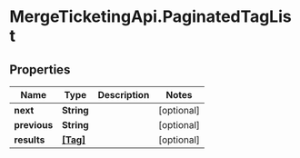 # MergeTicketingApi.PaginatedTagList

## Properties

Name | Type | Description | Notes
------------ | ------------- | ------------- | -------------
**next** | **String** |  | [optional] 
**previous** | **String** |  | [optional] 
**results** | [**[Tag]**](Tag.md) |  | [optional] 


